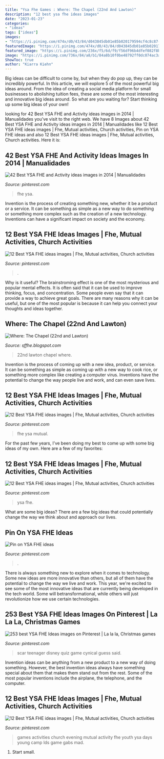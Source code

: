 ```yaml
---
title: "Ysa Fhe Games : Where: The Chapel (22nd And Lawton)"
description: "12 best ysa fhe ideas images"
date: "2023-01-23"
categories:
- "ideas"
tags: ["ideas"]
images:
- "https://i.pinimg.com/474x/d0/43/84/d043845db01e85b020179594cf4c8c87--lds-church-church-ideas.jpg"
featuredImage: "https://i.pinimg.com/474x/d0/43/84/d043845db01e85b020179594cf4c8c87--lds-church-church-ideas.jpg"
featured_image: "https://i.pinimg.com/236x/f5/6d/f9/f56df96b4dfef082f8b6841382544d42--ysa-activities-ideas-fhe-ideas-ysa.jpg"
image: "https://i.pinimg.com/736x/84/a8/b1/84a8b10f0be48792ff0dc074ac3a1d9c--church-games-church-activities.jpg"
ShowToc: true
author: "Kiarra Kiehn"
---
```



Big ideas can be difficult to come by, but when they do pop up, they can be incredibly powerful. In this article, we will explore 5 of the most powerful big ideas around. From the idea of creating a social media platform for small businesses to abolishing tuition fees, these are some of the most interesting and innovative big ideas around. So what are you waiting for? Start thinking up some big ideas of your own!

	

		
looking for 42 Best YSA FHE and Activity ideas images in 2014 | Manualidades you've visit to the right web. We have 8 Images about 42 Best YSA FHE and Activity ideas images in 2014 | Manualidades like 12 Best YSA FHE ideas images | Fhe, Mutual activities, Church activities, Pin on YSA FHE ideas and also 12 Best YSA FHE ideas images | Fhe, Mutual activities, Church activities. Here it is:
		
    
## 42 Best YSA FHE And Activity Ideas Images In 2014 | Manualidades

<img loading=lazy src="https://i.pinimg.com/474x/89/fc/b2/89fcb2055142073714454ee8ab97eee2--lds-church-church-ideas.jpg?nii=t" onerror="this.onerror=null;this.src='https://tse1.mm.bing.net/th?id=OIP.9K0Ef3XwL0fYYazfX9nzAAAAAA&amp;pid=15.1';" alt="42 Best YSA FHE and Activity ideas images in 2014 | Manualidades">

_Source: pinterest.com_

>fhe ysa. 

	

Invention is the process of creating something new, whether it be a product or a service. It can be something as simple as a new way to do something or something more complex such as the creation of a new technology. Inventions can have a significant impact on society and the economy.

    
## 12 Best YSA FHE Ideas Images | Fhe, Mutual Activities, Church Activities

<img loading=lazy src="https://i.pinimg.com/474x/87/5c/5d/875c5d39cb4a11fe0b3d59d61b3e2b4a--lds-church-church-ideas.jpg" onerror="this.onerror=null;this.src='https://tse4.mm.bing.net/th?id=OIP.tHhoksVKjuHEEtq4O1BW5wAAAA&amp;pid=15.1';" alt="12 Best YSA FHE ideas images | Fhe, Mutual activities, Church activities">

_Source: pinterest.com_

>. 

	

Why is it useful?
The brainstroming effect is one of the most mysterious and popular mental effects. It is often said that it can be used to improve thinking, focus, and concentration. Some people even say that it can provide a way to achieve great goals. There are many reasons why it can be useful, but one of the most popular is because it can help you connect your thoughts and ideas together.

    
## Where: The Chapel (22nd And Lawton)

<img loading=lazy src="http://3.bp.blogspot.com/-rq8mWyKZIUo/Txvk04JjmrI/AAAAAAAAADU/4AF_mcUaXvo/s1600/19423.jpg" onerror="this.onerror=null;this.src='https://tse3.mm.bing.net/th?id=OIP.P5OpGjeNLnNwEx6G_2LMEQAAAA&amp;pid=15.1';" alt="Where: The Chapel (22nd and Lawton)">

_Source: sffhe.blogspot.com_

>22nd lawton chapel where. 

	

Invention is the process of coming up with a new idea, product, or service. It can be something as simple as coming up with a new way to cook rice, or something more complex like creating a computer virus. Inventions have the potential to change the way people live and work, and can even save lives.

    
## 12 Best YSA FHE Ideas Images | Fhe, Mutual Activities, Church Activities

<img loading=lazy src="https://i.pinimg.com/474x/d0/43/84/d043845db01e85b020179594cf4c8c87--lds-church-church-ideas.jpg" onerror="this.onerror=null;this.src='https://tse4.mm.bing.net/th?id=OIP.lB16vYuxjMin-E0IgEpq3AAAAA&amp;pid=15.1';" alt="12 Best YSA FHE ideas images | Fhe, Mutual activities, Church activities">

_Source: pinterest.com_

>fhe ysa mutual. 

	

For the past few years, I've been doing my best to come up with some big ideas of my own. Here are a few of my favorites: 

    
## 12 Best YSA FHE Ideas Images | Fhe, Mutual Activities, Church Activities

<img loading=lazy src="https://i.pinimg.com/236x/f5/6d/f9/f56df96b4dfef082f8b6841382544d42--ysa-activities-ideas-fhe-ideas-ysa.jpg" onerror="this.onerror=null;this.src='https://tse4.mm.bing.net/th?id=OIP.O3b80wgXwQeKYXfSRO5eCgAAAA&amp;pid=15.1';" alt="12 Best YSA FHE ideas images | Fhe, Mutual activities, Church activities">

_Source: pinterest.com_

>ysa fhe. 

	

What are some big ideas?
There are a few big ideas that could potentially change the way we think about and approach our lives.

    
## Pin On YSA FHE Ideas

<img loading=lazy src="https://i.pinimg.com/736x/84/a8/b1/84a8b10f0be48792ff0dc074ac3a1d9c--church-games-church-activities.jpg" onerror="this.onerror=null;this.src='https://tse3.mm.bing.net/th?id=OIP.Fw8Bv9UKH_leoWSAsgURbwAAAA&amp;pid=15.1';" alt="Pin on YSA FHE ideas">

_Source: pinterest.com_

>. 

	

There is always something new to explore when it comes to technology. Some new ideas are more innovative than others, but all of them have the potential to change the way we live and work. This year, we're excited to see some of the most innovative ideas that are currently being developed in the tech world. Some will betransformational, while others will just revolutionize how we use certain technologies.

    
## 253 Best YSA FHE Ideas Images On Pinterest | La La La, Christmas Games

<img loading=lazy src="https://i.pinimg.com/736x/09/26/ce/0926ce98faf1953e9852fd5f1e84486e--disney-quiz-disney-cruiseplan.jpg" onerror="this.onerror=null;this.src='https://tse1.mm.bing.net/th?id=OIP.p5mBTbJRUlk2FmvRV9-ncwEsCu&amp;pid=15.1';" alt="253 best YSA FHE Ideas images on Pinterest | La la la, Christmas games">

_Source: pinterest.com_

>scar teenager disney quiz game cynical guess said. 

	

Invention ideas can be anything from a new product to a new way of doing something. However, the best invention ideas always have something special about them that makes them stand out from the rest. Some of the most popular inventions include the airplane, the telephone, and the computer.

    
## 12 Best YSA FHE Ideas Images | Fhe, Mutual Activities, Church Activities

<img loading=lazy src="https://i.pinimg.com/236x/44/5e/1b/445e1ba838749d38a4767bdc778eed1a--family-home-evening-games-youth-games.jpg" onerror="this.onerror=null;this.src='https://tse2.mm.bing.net/th?id=OIP.ohMmbthBy_5pW4uuuX7OWgAAAA&amp;pid=15.1';" alt="12 Best YSA FHE ideas images | Fhe, Mutual activities, Church activities">

_Source: pinterest.com_

>games activities church evening mutual activity fhe youth ysa days young camp lds game gabs mad. 

	

1. Start small.


